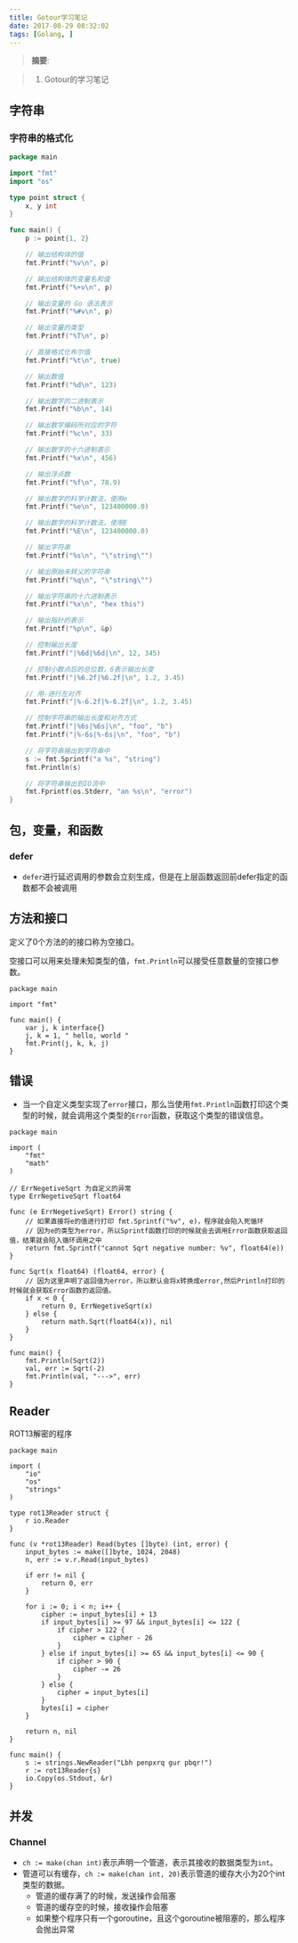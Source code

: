 ```yaml
---
title: Gotour学习笔记
date: 2017-08-29 08:32:02
tags: [Golang, ]
---
```


> __摘要__:

> 1. Gotour的学习笔记

<!--more-->

## 字符串

### 字符串的格式化

```go
package main

import "fmt"
import "os"

type point struct {
	x, y int
}

func main() {
	p := point{1, 2}

	// 输出结构体的值
	fmt.Printf("%v\n", p)

	// 输出结构体的变量名和值
	fmt.Printf("%+v\n", p)

	// 输出变量的 Go 语法表示
	fmt.Printf("%#v\n", p)

	// 输出变量的类型
	fmt.Printf("%T\n", p)

	// 直接格式化布尔值
	fmt.Printf("%t\n", true)

	// 输出数值
	fmt.Printf("%d\n", 123)

	// 输出数字的二进制表示
	fmt.Printf("%b\n", 14)

	// 输出数字编码所对应的字符
	fmt.Printf("%c\n", 33)

	// 输出数字的十六进制表示
	fmt.Printf("%x\n", 456)

	// 输出浮点数
	fmt.Printf("%f\n", 78.9)

	// 输出数字的科学计数法，使用e
	fmt.Printf("%e\n", 123400000.0)

	// 输出数字的科学计数法，使用E
	fmt.Printf("%E\n", 123400000.0)

	// 输出字符串
	fmt.Printf("%s\n", "\"string\"")

	// 输出原始未转义的字符串
	fmt.Printf("%q\n", "\"string\"")

	// 输出字符串的十六进制表示
	fmt.Printf("%x\n", "hex this")

	// 输出指针的表示
	fmt.Printf("%p\n", &p)

	// 控制输出长度
	fmt.Printf("|%6d|%6d|\n", 12, 345)

	// 控制小数点后的总位数，6表示输出长度
	fmt.Printf("|%6.2f|%6.2f|\n", 1.2, 3.45)

	// 用-进行左对齐
	fmt.Printf("|%-6.2f|%-6.2f|\n", 1.2, 3.45)

	// 控制字符串的输出长度和对齐方式
	fmt.Printf("|%6s|%6s|\n", "foo", "b")
	fmt.Printf("|%-6s|%-6s|\n", "foo", "b")

	// 将字符串输出到字符串中
	s := fmt.Sprintf("a %s", "string")
	fmt.Println(s)

	// 将字符串输出到IO流中
	fmt.Fprintf(os.Stderr, "an %s\n", "error")
}
```

## 包，变量，和函数

### defer

+ `defer`进行延迟调用的参数会立刻生成，但是在上层函数返回前defer指定的函数都不会被调用

## 方法和接口

定义了0个方法的的接口称为空接口。

空接口可以用来处理未知类型的值，`fmt.Println`可以接受任意数量的空接口参数。


```
package main

import "fmt"

func main() {
	var j, k interface{}
	j, k = 1, " hello, world "
	fmt.Print(j, k, k, j)
}
```

## 错误

+ 当一个自定义类型实现了`error`接口，那么当使用`fmt.Println`函数打印这个类型的时候，就会调用这个类型的`Error`函数，获取这个类型的错误信息。

```
package main

import (
	"fmt"
	"math"
)

// ErrNegetiveSqrt 为自定义的异常
type ErrNegetiveSqrt float64

func (e ErrNegetiveSqrt) Error() string {
	// 如果直接将e的值进行打印 fmt.Sprintf("%v", e)，程序就会陷入死循环
	// 因为e的类型为error，所以Sprintf函数打印的时候就会去调用Error函数获取返回值，结果就会陷入循环调用之中
	return fmt.Sprintf("cannot Sqrt negative number: %v", float64(e))
}

func Sqrt(x float64) (float64, error) {
	// 因为这里声明了返回值为error，所以默认会将x转换成error,然后Println打印的时候就会获取Error函数的返回值。
	if x < 0 {
		return 0, ErrNegetiveSqrt(x)
	} else {
		return math.Sqrt(float64(x)), nil
	}
}

func main() {
	fmt.Println(Sqrt(2))
	val, err := Sqrt(-2)
	fmt.Println(val, "--->", err)
}
```

## Reader

ROT13解密的程序
```
package main

import (
	"io"
	"os"
	"strings"
)

type rot13Reader struct {
	r io.Reader
}

func (v *rot13Reader) Read(bytes []byte) (int, error) {
	input_bytes := make([]byte, 1024, 2048)
	n, err := v.r.Read(input_bytes)

	if err != nil {
		return 0, err
	}

	for i := 0; i < n; i++ {
		cipher := input_bytes[i] + 13
		if input_bytes[i] >= 97 && input_bytes[i] <= 122 {
			if cipher > 122 {
				cipher = cipher - 26
			}
		} else if input_bytes[i] >= 65 && input_bytes[i] <= 90 {
			if cipher > 90 {
				cipher -= 26
			}
		} else {
			cipher = input_bytes[i]
		}
		bytes[i] = cipher
	}

	return n, nil
}

func main() {
	s := strings.NewReader("Lbh penpxrq gur pbqr!")
	r := rot13Reader{s}
	io.Copy(os.Stdout, &r)
}
```

## 并发

### Channel

+ `ch := make(chan int)`表示声明一个管道，表示其接收的数据类型为`int`。
+ 管道可以有缓存，`ch := make(chan int, 20)`表示管道的缓存大小为20个int类型的数据。
  + 管道的缓存满了的时候，发送操作会阻塞
  + 管道的缓存空的时候，接收操作会阻塞
  + 如果整个程序只有一个goroutine，且这个goroutine被阻塞的，那么程序会抛出异常
